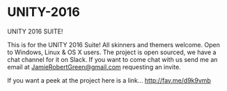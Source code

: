 # UNITY-2016
UNITY 2016 SUITE!

This is for the UNITY 2016 Suite!  All skinners and themers welcome.
Open to Windows, Linux & OS X users.
The project is open sourced, we have a chat channel for it on Slack.
If you want to come chat with us send me an email at JamieRobertGreen@gmail.com requesting an invite.

If you want a peek at the project here is a link...
http://fav.me/d9k9vmb
